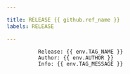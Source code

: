 ```yaml
---

title: RELEASE {{ github.ref_name }}
labels: RELEASE

---
```

              Release: {{ env.TAG_NAME }}
              Author: {{ env.AUTHOR }}
              Info: {{ env.TAG_MESSAGE }}
